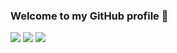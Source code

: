 ### Welcome to my GitHub profile 👋

<!--
**DevanshSampat/DevanshSampat** is a ✨ _special_ ✨ repository because its `README.md` (this file) appears on your GitHub profile.

Here are some ideas to get you started:

- 🔭 I’m currently working on ...
- 🌱 I’m currently learning ...
- 👯 I’m looking to collaborate on ...
- 🤔 I’m looking for help with ...
- 💬 Ask me about ...
- 📫 How to reach me: ...
- 😄 Pronouns: ...
- ⚡ Fun fact: ...
-->
<img src="https://github-readme-stats.vercel.app/api?username=DevanshSampat&show_icons=true&theme=ayu-mirage&count_private=true" />
<img src="https://github-readme-stats.vercel.app/api/top-langs/?username=DevanshSampat&layout=compact&theme=ayu-mirage"/>
<img src="https://komarev.com/ghpvc/?username=DevanshSampat"/>
